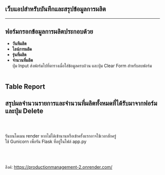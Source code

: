 ## เว็บแอปสำหรับบันทึกและสรุปข้อมูลการผลิต 

---

## ฟอร์มกรอกข้อมูลการผลิตประกอบด้วย
- **วันทีผลิต**
- **ไลน์การผลิด**
- **รุ่นที่ผลิต**
- **จำนวนที่ผลิต** <br>
ปุ่ม Input ส่งฟอร์มไปที่ตารางเมื่อใส่ข้อมูลครบถ้วน และปุ่ม Clear Form สำหรับลบฟอร์ม
<br><br>
## Table Report<br>
สรุปผลจำนวนรายการและจำนวนที่ผลิตทั้งหมดที่ได้รับมาจากฟอร์ม และปุ่ม Delete
<br><br>
------------------------------------------------------------------------------
<br>
รันบนโดเมน render หากไม่ได้เข้านานหรือเข้าครั้งแรกอาจใช้เวลาสักครู่<br>
ใช้ Gunicorn เพื่อรัน Flask ที่อยู่ในไฟล์ app.py <br><br><br><br>

ลิงค์: https://productionmanagement-2.onrender.com/
